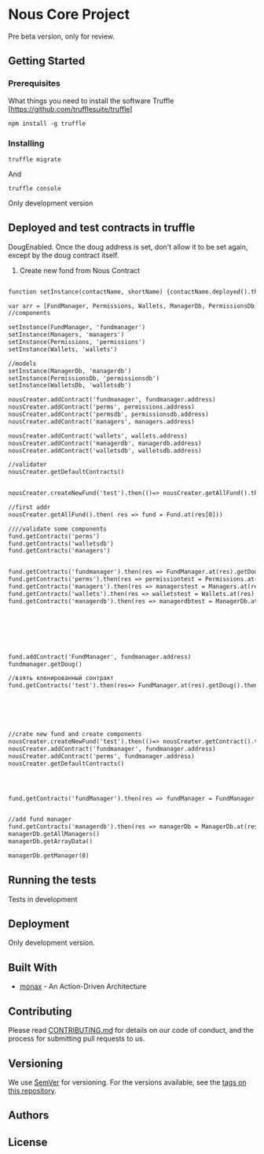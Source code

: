 # Nous Core Project
Pre beta version, only for review. 

## Getting Started


### Prerequisites

What things you need to install the software 
Truffle [https://github.com/trufflesuite/truffle]

```
npm install -g truffle
```

### Installing

```
truffle migrate
```

And 

```
truffle console
```

Only development version

## Deployed and test contracts in truffle

DougEnabled. Once the doug address is set, don't allow it to be set again, except by the
doug contract itself.

1. Create new fond from Nous Contract
```diff    

function setInstance(contactName, shortName) {contactName.deployed().then(inst => global[shortName] = inst);} setInstance(NousCreator, 'nousCreater')

var arr = [FundManager, Permissions, Wallets, ManagerDb, PermissionsDb, WalletsDb ]
//components

setInstance(FundManager, 'fundmanager')
setInstance(Managers, 'managers')
setInstance(Permissions, 'permissions')
setInstance(Wallets, 'wallets')

//models
setInstance(ManagerDb, 'managerdb')
setInstance(PermissionsDb, 'permissionsdb')
setInstance(WalletsDb, 'walletsdb')

nousCreater.addContract('fundmanager', fundmanager.address)
nousCreater.addContract('perms', permissions.address)
nousCreater.addContract('permsdb', permissionsdb.address)
nousCreater.addContract('managers', managers.address)

nousCreater.addContract('wallets', wallets.address)
nousCreater.addContract('managerdb', managerdb.address)
nousCreater.addContract('walletsdb', walletsdb.address)

//validater 
nousCreater.getDefaultContracts()


nousCreater.createNewFund('test').then(()=> nousCreater.getAllFund().then( res => fund = Fund.at(res[0])) )

//first addr
nousCreater.getAllFund().then( res => fund = Fund.at(res[0]))

////validate some components 
fund.getContracts('perms')
fund.getContracts('walletsdb')
fund.getContracts('managers')


fund.getContracts('fundmanager').then(res => FundManager.at(res).getDoug().then(console.log))
fund.getContracts('perms').then(res => permissiontest = Permissions.at(res).validateDoug().then(console.log))
fund.getContracts('managers').then(res => managerstest = Managers.at(res).validateDoug().then(console.log))
fund.getContracts('wallets').then(res => walletstest = Wallets.at(res).validateDoug().then(console.log))
fund.getContracts('managerdb').then(res => managerdbtest = ManagerDb.at(res).validateDoug().then(console.log))







fund.addContract('FundManager', fundmanager.address)
fundmanager.getDoug()

//взять клонированный сонтракт
fund.getContracts('test').then(res=> FundManager.at(res).getDoug().then(console.log))






//crate new fund and create components 
nousCreater.createNewFund('test').then(()=> nousCreater.getContract().then( res => fund = Fund.at(res[0])).then(()=> fund.createComponents() ) )
nousCreater.addContract('fundmanager', fundmanager.address)
nousCreater.addContract('perms', fundmanager.address)
nousCreater.getDefaultContracts()




fund.getContracts('fundManager').then(res => fundManager = FundManager.at(res)).then(()=> fundManager.addManager(web3.eth.accounts[2], 'testFN', 'testLN', 'test@test'))


//add fund manager
fund.getContracts('managerdb').then(res => managerDb = ManagerDb.at(res))
managerDb.getAllManagers()
managerDb.getArrayData()

managerDb.getManager(0)

```


## Running the tests

Tests in development 

## Deployment
Only development version.


## Built With

* [monax](https://monax.io/docs/tutorials/solidity/solidity_2_action_driven_architecture/) - An Action-Driven Architecture

## Contributing

Please read [CONTRIBUTING.md](https://gist.github.com/PurpleBooth/b24679402957c63ec426) for details on our code of conduct, and the process for submitting pull requests to us.

## Versioning

We use [SemVer](http://semver.org/) for versioning. For the versions available, see the [tags on this repository](https://github.com/your/project/tags). 

## Authors


## License


